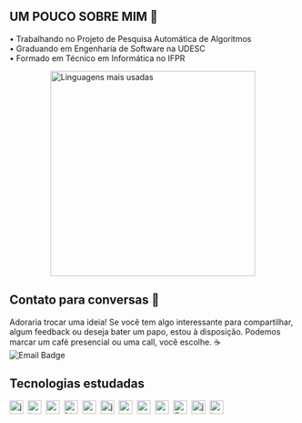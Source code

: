## UM POUCO SOBRE MIM 🪼

<!--
**lucasgfn/lucasgfn** is a ✨ _special_ ✨ repository because its `README.md` (this file) appears on your GitHub profile.

Here are some ideas to get you started:
--> 
• Trabalhando no Projeto de Pesquisa Automática de Algoritmos <br>
• Graduando em Engenharia de Software na UDESC <br>
• Formado em Técnico em Informática no IFPR <br>

<div style="display: flex; justify-content: center;">
  <img src="https://github-readme-stats.vercel.app/api/top-langs/?username=lucasgfn&layout=compact&theme=radical" alt="Linguagens mais usadas"  width="360" />
</div>


## Contato para conversas 💬
Adoraria trocar uma ideia! Se você tem algo interessante para compartilhar, algum feedback ou deseja bater um papo, estou à disposição. Podemos marcar um café presencial ou uma call, você escolhe. ☕️ <br>
![Email Badge](https://img.shields.io/badge/Email-lucas.falcadenunes@gmail.com-lightgray?style=flat-square&logo=gmail&logoColor=white)

## Tecnologias estudadas
<div style="display: flex; flex-wrap: wrap; gap: 8px; align-items: center;">
  <img src="https://cdn.jsdelivr.net/gh/devicons/devicon/icons/javascript/javascript-original.svg" style="height: 24px;" alt="javascript logo" />
  <img src="https://cdn.jsdelivr.net/gh/devicons/devicon/icons/typescript/typescript-original.svg" style="height: 24px;" alt="typescript logo" />
  <img src="https://cdn.jsdelivr.net/gh/devicons/devicon/icons/react/react-original.svg" style="height: 24px;" alt="react logo" />
  <img src="https://cdn.jsdelivr.net/gh/devicons/devicon/icons/html5/html5-original.svg" style="height: 24px;" alt="html5 logo" />
  <img src="https://cdn.jsdelivr.net/gh/devicons/devicon/icons/css3/css3-original.svg" style="height: 24px;" alt="css3 logo" />
  <img src="https://cdn.jsdelivr.net/gh/devicons/devicon/icons/java/java-original.svg" style="height: 24px;" alt="java logo" />
  <img src="https://cdn.jsdelivr.net/gh/devicons/devicon/icons/postgresql/postgresql-original.svg" style="height: 24px;" alt="postgresql logo" />
  <img src="https://cdn.jsdelivr.net/gh/devicons/devicon/icons/mysql/mysql-original.svg" style="height: 24px;" alt="mysql logo" />
  <img src="https://cdn.jsdelivr.net/gh/devicons/devicon/icons/python/python-original.svg" style="height: 24px;" alt="python logo" />
  <img src="https://cdn.jsdelivr.net/gh/devicons/devicon/icons/flask/flask-original.svg" style="height: 24px;" alt="flask logo" />
  <img src="https://cdn.jsdelivr.net/gh/devicons/devicon/icons/jupyter/jupyter-original.svg" style="height: 24px;" alt="jupyter logo" />
  <img src="https://cdn.jsdelivr.net/gh/devicons/devicon/icons/tensorflow/tensorflow-original.svg" style="height: 24px;" alt="tensorflow logo" />
</div>



